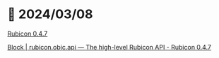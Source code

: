 # 📝 2024/03/08


[Rubicon 0.4.7](https://rubicon-objc.readthedocs.io/en/stable/)


[Block | rubicon.objc.api — The high-level Rubicon API - Rubicon 0.4.7](https://rubicon-objc.readthedocs.io/en/stable/reference/rubicon-objc-api.html#rubicon.objc.api.Block)


